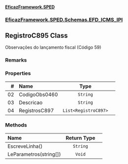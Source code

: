 #### [EficazFramework.SPED](EficazFrameworkSPED.md 'EficazFramework SPED')
### [EficazFramework.SPED.Schemas.EFD_ICMS_IPI](EficazFramework.SPED.Schemas.EFD_ICMS_IPI.md 'EficazFramework.SPED.Schemas.EFD_ICMS_IPI')

## RegistroC895 Class

Observações do lançamento fiscal (Código 59)

### Remarks
### Properties

| # | Name | Type | |
| ---: | :--- | :---: | :--- |
| 02 | CodigoObs0460 | `String` |  |
| 03 | Descricao | `String` |  |
| 04 | RegistrosC897 | `List<RegistroC897>` |  |
### Methods

| Name | Return Type | |
| :--- | :---: | :--- |
| EscreveLinha() | `String` |  |
| LeParametros(string[]) | `Void` |  |

